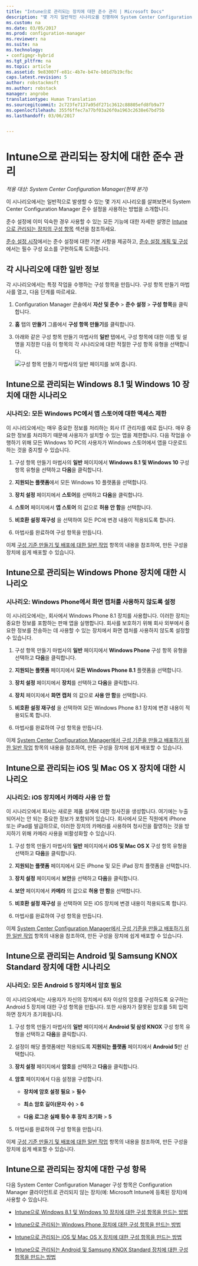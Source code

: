 ```yaml
---
title: "Intune으로 관리되는 장치에 대한 준수 관리 | Microsoft Docs"
description: "몇 가지 일반적인 시나리오를 진행하여 System Center Configuration Manager의 준수 설정에 대해 알아봅니다."
ms.custom: na
ms.date: 03/05/2017
ms.prod: configuration-manager
ms.reviewer: na
ms.suite: na
ms.technology:
- configmgr-hybrid
ms.tgt_pltfrm: na
ms.topic: article
ms.assetid: 9e83007f-e81c-4b7e-b47e-b01d7b19cfbc
caps.latest.revision: 5
author: robstackmsft
ms.author: robstack
manager: angrobe
translationtype: Human Translation
ms.sourcegitcommit: 2c723fe7137a95df271c3612c88805efd8fb9a77
ms.openlocfilehash: 355f6ffec7a77bf03a26f0a1963c2638e67bd75b
ms.lasthandoff: 03/06/2017


---
```

# <a name="managing-compliance-on-devices-managed-with-intune"></a>Intune으로 관리되는 장치에 대한 준수 관리

*적용 대상: System Center Configuration Manager(현재 분기)*

이 시나리오에서는 일반적으로 발생할 수 있는 몇 가지 시나리오를 살펴보면서 System Center Configuration Manager 준수 설정을 사용하는 방법을 소개합니다.  

 준수 설정에 이미 익숙한 경우 사용할 수 있는 모든 기능에 대한 자세한 설명은 [Intune으로 관리되는 장치의 구성 항목](#configuration-items-for-devices-managed-with-intune) 섹션을 참조하세요.  

 [준수 설정 시작](../../compliance/get-started/get-started-with-compliance-settings.md)에서는 준수 설정에 대한 기본 사항을 제공하고, [준수 설정 계획 및 구성](../../compliance/plan-design/plan-for-and-configure-compliance-settings.md)에서는 필수 구성 요소를 구현하도록 도와줍니다.  

## <a name="general-information-for-each-scenario"></a>각 시나리오에 대한 일반 정보  
 각 시나리오에서는 특정 작업을 수행하는 구성 항목을 만듭니다. 구성 항목 만들기 마법사를 열고, 다음 단계를 따르세요.  

1.  Configuration Manager 콘솔에서 **자산 및 준수** > **준수 설정** > **구성 항목**을 클릭합니다.  

3.  **홈** 탭의 **만들기** 그룹에서 **구성 항목 만들기**를 클릭합니다.  

4.  아래와 같은 구성 항목 만들기 마법사의 **일반** 탭에서, 구성 항목에 대한 이름 및 설명을 지정한 다음 이 항목의 각 시나리오에 대한 적절한 구성 항목 유형을 선택합니다.  

     ![구성 항목 만들기 마법사의 일반 페이지를 보여 줍니다.](media/Compliance-Settings-Wizard---1.png)  

## <a name="scenarios-for-windows-81-and-windows-10-devices-managed-with-intune"></a>Intune으로 관리되는 Windows 8.1 및 Windows 10 장치에 대한 시나리오  

### <a name="scenario-restrict-access-to-the-app-store-on-all-windows-pcs"></a>시나리오: 모든 Windows PC에서 앱 스토어에 대한 액세스 제한  
 이 시나리오에서는 매우 중요한 정보를 처리하는 회사 IT 관리자를 예로 듭니다. 매우 중요한 정보를 처리하기 때문에 사용자가 설치할 수 있는 앱을 제한합니다. 다음 작업을 수행하기 위해 모든 Windows 10 PC의 사용자가 Windows 스토어에서 앱을 다운로드하는 것을 중지할 수 있습니다.  

1.  구성 항목 만들기 마법사의 **일반** 페이지에서 **Windows 8.1 및 Windows 10** 구성 항목 유형을 선택하고 **다음**을 클릭합니다.  

2.  **지원되는 플랫폼**에서 모든 Windows 10 플랫폼을 선택합니다.  

3.  **장치 설정** 페이지에서 **스토어**를 선택하고 **다음**을 클릭합니다.  

4.  **스토어** 페이지에서 **앱 스토어** 의 값으로 **허용 안 함**을 선택합니다.  

5.  **비호환 설정 재구성** 을 선택하여 모든 PC에 변경 내용이 적용되도록 합니다.  

6.  마법사를 완료하여 구성 항목을 만듭니다.  

 이제 [구성 기준 만들기 및 배포에 대한 일반 작업](../../compliance/plan-design/common-tasks-for-creating-and-deploying-configuration-baselines.md) 항목의 내용을 참조하여, 만든 구성을 장치에 쉽게 배포할 수 있습니다.  

## <a name="scenarios-for-windows-phone-devices-managed-with-intune"></a>Intune으로 관리되는 Windows Phone 장치에 대한 시나리오  

### <a name="scenario-disable-the-use-of-screen-capture-on-a-windows-phone"></a>시나리오: Windows Phone에서 화면 캡처를 사용하지 않도록 설정  
 이 시나리오에서는, 회사에서 Windows Phone 8.1 장치를 사용합니다. 이러한 장치는 중요한 정보를 포함하는 판매 앱을 실행합니다. 회사를 보호하기 위해 회사 외부에서 중요한 정보를 전송하는 데 사용할 수 있는 장치에서 화면 캡처를 사용하지 않도록 설정할 수 있습니다.  

1.  구성 항목 만들기 마법사의 **일반** 페이지에서 **Windows Phone** 구성 항목 유형을 선택하고 **다음**을 클릭합니다.  

2.  **지원되는 플랫폼** 페이지에서 **모든 Windows Phone 8.1** 플랫폼을 선택합니다.  

3.  **장치 설정** 페이지에서 **장치**를 선택하고 **다음**을 클릭합니다.  

4.  **장치** 페이지에서 **화면 캡처** 의 값으로 **사용 안 함**을 선택합니다.  

5.  **비호환 설정 재구성** 을 선택하여 모든 Windows Phone 8.1 장치에 변경 내용이 적용되도록 합니다.  

6.  마법사를 완료하여 구성 항목을 만듭니다.  

 이제 [System Center Configuration Manager에서 구성 기준을 만들고 배포하기 위한 일반 작업](../../compliance/plan-design/common-tasks-for-creating-and-deploying-configuration-baselines.md) 항목의 내용을 참조하여, 만든 구성을 장치에 쉽게 배포할 수 있습니다.  

## <a name="scenarios-for-ios-and-mac-os-x-devices-managed-with-intune"></a>Intune으로 관리되는 iOS 및 Mac OS X 장치에 대한 시나리오  

### <a name="scenario-disable-the-camera-on-ios-devices"></a>시나리오: iOS 장치에서 카메라 사용 안 함  
 이 시나리오에서 회사는 새로운 제품 설계에 대한 청사진을 생성합니다. 여기에는 누출되어서는 안 되는 중요한 정보가 포함되어 있습니다. 회사에서 모든 직원에게 iPhone 또는 iPad를 발급하므로, 이러한 장치의 카메라를 사용하여 청사진을 촬영하는 것을 방지하기 위해 카메라 사용을 비활성화할 수 있습니다.  

1.  구성 항목 만들기 마법사의 **일반** 페이지에서 **iOS 및 Mac OS X** 구성 항목 유형을 선택하고 **다음**을 클릭합니다.  

2.  **지원되는 플랫폼** 페이지에서 모든 iPhone 및 모든 iPad 장치 플랫폼을 선택합니다.  

3.  **장치 설정** 페이지에서 **보안**을 선택하고 **다음**을 클릭합니다.  

4.  **보안** 페이지에서 **카메라** 의 값으로 **허용 안 함**을 선택합니다.  

5.  **비호환 설정 재구성** 을 선택하여 모든 iOS 장치에 변경 내용이 적용되도록 합니다.  

6.  마법사를 완료하여 구성 항목을 만듭니다.  

 이제 [System Center Configuration Manager에서 구성 기준을 만들고 배포하기 위한 일반 작업](../../compliance/plan-design/common-tasks-for-creating-and-deploying-configuration-baselines.md) 항목의 내용을 참조하여, 만든 구성을 장치에 쉽게 배포할 수 있습니다.  

## <a name="scenarios-for-android-and-samsung-knox-standard-devices-managed-with-intune"></a>Intune으로 관리되는 Android 및 Samsung KNOX Standard 장치에 대한 시나리오  

### <a name="scenario-require-a-password-on-all-android-5-devices"></a>시나리오: 모든 Android 5 장치에서 암호 필요  
 이 시나리오에서는 사용자가 자신의 장치에서 6자 이상의 암호를 구성하도록 요구하는 Android 5 장치에 대한 구성 항목을 만듭니다. 또한 사용자가 잘못된 암호를 5회 입력하면 장치가 초기화됩니다.  

1.  구성 항목 만들기 마법사의 **일반** 페이지에서 **Android 및 삼성 KNOX** 구성 항목 유형을 선택하고 **다음**을 클릭합니다.  

2.  설정이 해당 플랫폼에만 적용되도록 **지원되는 플랫폼** 페이지에서 **Android 5**만 선택합니다.  

3.  **장치 설정** 페이지에서 **암호**를 선택하고 **다음**을 클릭합니다.  

4.  **암호** 페이지에서 다음 설정을 구성합니다.  

    -   **장치에 암호 설정 필요** > **필수**  

    -   **최소 암호 길이(문자 수)** > **6**  

    -   **다음 로그온 실패 횟수 후 장치 초기화** > **5**  

5.  마법사를 완료하여 구성 항목을 만듭니다.  

 이제 [구성 기준 만들기 및 배포에 대한 일반 작업](../../compliance/plan-design/common-tasks-for-creating-and-deploying-configuration-baselines.md) 항목의 내용을 참조하여, 만든 구성을 장치에 쉽게 배포할 수 있습니다.  

## <a name="configuration-items-for-devices-managed-with-intune"></a>Intune으로 관리되는 장치에 대한 구성 항목

다음 System Center Configuration Manager 구성 항목은 Configuration Manager 클라이언트로 관리되지 않는 장치(예: Microsoft Intune에 등록된 장치)에 사용할 수 있습니다.  

 -   [Intune으로 Windows 8.1 및 Windows 10 장치에 대한 구성 항목을 만드는 방법](create-configuration-items-for-windows-8.1-and-windows-10-devices-managed-without-the-client.md)  

 -   [Intune으로 관리되는 Windows Phone 장치에 대한 구성 항목을 만드는 방법](create-configuration-items-for-windows-phone-devices-managed-without-the-client.md)  

 -   [Intune으로 관리되는 iOS 및 Mac OS X 장치에 대한 구성 항목을 만드는 방법](create-configuration-items-for-ios-and-mac-os-x-devices-managed-without-the-client.md)  

 -   [Intune으로 관리되는 Android 및 Samsung KNOX Standard 장치에 대한 구성 항목을 만드는 방법](create-configuration-items-for-android-and-samsung-knox-devices-managed-without-the-client.md)  


